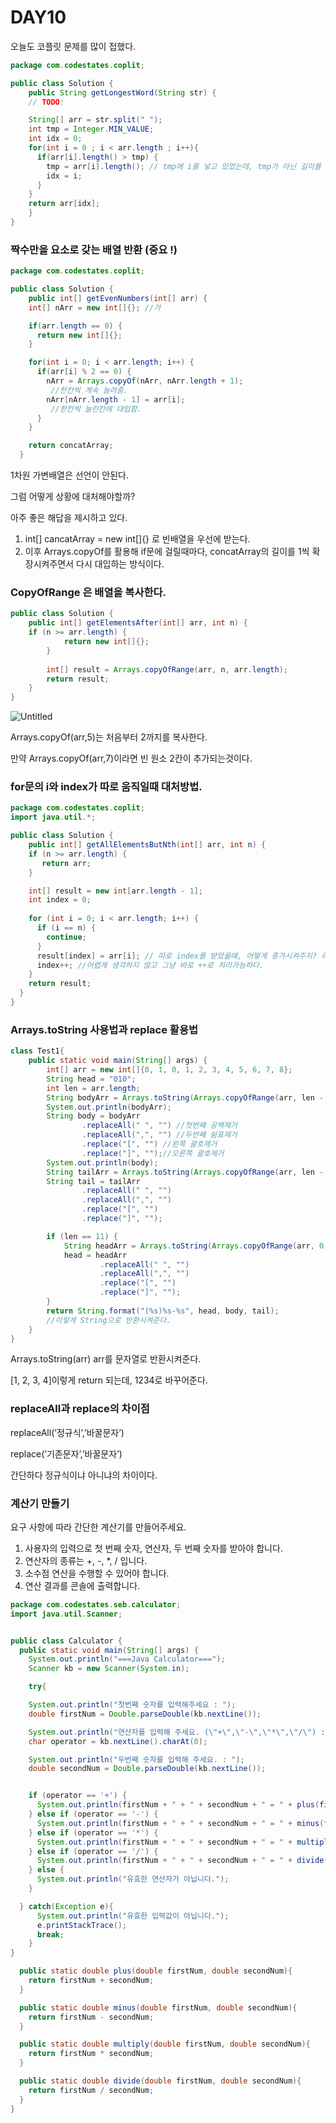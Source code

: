 # DAY10

오늘도 코플릿 문제를 많이 접했다.

```java
package com.codestates.coplit; 

public class Solution { 
	public String getLongestWord(String str) {
    // TODO:

    String[] arr = str.split(" ");
    int tmp = Integer.MIN_VALUE;
    int idx = 0;
    for(int i = 0 ; i < arr.length ; i++){
      if(arr[i].length() > tmp) {
        tmp = arr[i].length(); // tmp에 i를 넣고 있었는데, tmp가 아닌 길이를 넣어줘야한다.
        idx = i;
      }
    }
    return arr[idx];
	}
}
```

### 짝수만을 요소로 갖는 배열 반환 (중요 !)

```java
package com.codestates.coplit; 

public class Solution { 
	public int[] getEvenNumbers(int[] arr) {
    int[] nArr = new int[]{}; //가

    if(arr.length == 0) {
      return new int[]{};
    }

    for(int i = 0; i < arr.length; i++) {
      if(arr[i] % 2 == 0) {
        nArr = Arrays.copyOf(nArr, nArr.length + 1);
         //한칸씩 계속 늘려줌.
        nArr[nArr.length - 1] = arr[i];
         //한칸씩 늘린칸에 대입함.
      }
    }

    return concatArray;
  }
```

1차원 가변배열은 선언이 안된다.

그럼 어떻게 상황에 대처해야할까?

아주 좋은 해답을 제시하고 있다.

1. int[] cancatArray = new int[]{} 로 빈배열을 우선에 받는다.
2. 이후 Arrays.copyOf를 활용해 if문에 걸릴때마다, concatArray의 길이를 1씩 확장시켜주면서 다시 대입하는 방식이다.

### CopyOfRange 은 배열을 복사한다.

```java
public class Solution { 
	public int[] getElementsAfter(int[] arr, int n) {
    if (n >= arr.length) {
			return new int[]{};
		}
    
		int[] result = Arrays.copyOfRange(arr, n, arr.length);
		return result;
	} 
}
```
![Untitled](https://user-images.githubusercontent.com/70310271/167455212-2f6c3a19-b7c8-4030-8836-092c5ec98cb5.png)

Arrays.copyOf(arr,5)는 처음부터 2까지를 복사한다.

만약 Arrays.copyOf(arr,7)이라면 빈 원소 2칸이 추가되는것이다.

### for문의 i와 index가 따로 움직일때 대처방법.

```java
package com.codestates.coplit; 
import java.util.*;

public class Solution { 
	public int[] getAllElementsButNth(int[] arr, int n) {
    if (n >= arr.length) {
       return arr;
    }

    int[] result = new int[arr.length - 1];
    int index = 0;
		
    for (int i = 0; i < arr.length; i++) {
      if (i == n) {
        continue;
      }
      result[index] = arr[i]; // 따로 index를 받았을때, 어떻게 증가시켜주지? 라고 생각했다.
      index++; //어렵게 생각하지 않고 그냥 바로 ++로 처리가능하다.
    }
    return result;
  }
}
```

### Arrays.toString 사용법과 replace 활용법

```java
class Test1{
    public static void main(String[] args) {
        int[] arr = new int[]{0, 1, 0, 1, 2, 3, 4, 5, 6, 7, 8};
        String head = "010";
        int len = arr.length;
        String bodyArr = Arrays.toString(Arrays.copyOfRange(arr, len - 8, len - 4));
        System.out.println(bodyArr);
        String body = bodyArr
                .replaceAll(" ", "") //첫번째 공백제거
                .replaceAll(",", "") //두번째 쉼표제거
                .replace("[", "") //왼쪽 괄호제거
                .replace("]", "");//오른쪽 괄호제거
        System.out.println(body);
        String tailArr = Arrays.toString(Arrays.copyOfRange(arr, len - 4, len));
        String tail = tailArr
                .replaceAll(" ", "")
                .replaceAll(",", "")
                .replace("[", "")
                .replace("]", "");

        if (len == 11) {
            String headArr = Arrays.toString(Arrays.copyOfRange(arr, 0, 3));
            head = headArr
                    .replaceAll(" ", "")
                    .replaceAll(",", "")
                    .replace("[", "")
                    .replace("]", "");
        }
        return String.format("(%s)%s-%s", head, body, tail);
        //이렇게 String으로 반환시켜준다.
    }
}
```

Arrays.toString(arr) arr를 문자열로 반환시켜준다.

[1, 2, 3, 4]이렇게 return 되는데, 1234로 바꾸어준다.

### replaceAll과 replace의 차이점

replaceAll(’정규식’,’바꿀문자’)

replace(’기존문자’,’바꿀문자’)

간단하다 정규식이냐 아니냐의 차이이다.


### 계산기 만들기


요구 사항에 따라 간단한 계산기를 만들어주세요.
1. 사용자의 입력으로 첫 번째 숫자, 연산자, 두 번째 숫자를 받아야 합니다.
2. 연산자의 종류는 +, -, *, / 입니다.
3. 소수점 연산을 수행할 수 있어야 합니다.
4. 연산 결과를 콘솔에 출력합니다.


```java
package com.codestates.seb.calculator;
import java.util.Scanner;


public class Calculator {
  public static void main(String[] args) {
    System.out.println("===Java Calculator===");
    Scanner kb = new Scanner(System.in);

    try{

    System.out.println("첫번째 숫자를 입력해주세요 : ");
    double firstNum = Double.parseDouble(kb.nextLine());

    System.out.println("연산자를 입력해 주세요. (\"+\",\"-\",\"*\",\"/\") : ");
    char operator = kb.nextLine().charAt(0);

    System.out.println("두번째 숫자를 입력해 주세요. : ");
    double secondNum = Double.parseDouble(kb.nextLine());


    if (operator == '+') {
      System.out.println(firstNum + " + " + secondNum + " = " + plus(firstNum, secondNum));
    } else if (operator == '-') {
      System.out.println(firstNum + " + " + secondNum + " = " + minus(firstNum, secondNum));
    } else if (operator == '*') {
      System.out.println(firstNum + " + " + secondNum + " = " + multiply(firstNum, secondNum));
    } else if (operator == '/') {
      System.out.println(firstNum + " + " + secondNum + " = " + divide(firstNum, secondNum));
    } else {
      System.out.println("유효한 연산자가 아닙니다.");
    }

  } catch(Exception e){
      System.out.println("유효한 입력값이 아닙니다.");
      e.printStackTrace();
      break;
    }
}

  public static double plus(double firstNum, double secondNum){
    return firstNum + secondNum;
  }

  public static double minus(double firstNum, double secondNum){
    return firstNum - secondNum;
  }

  public static double multiply(double firstNum, double secondNum){
    return firstNum * secondNum;
  }

  public static double divide(double firstNum, double secondNum){
    return firstNum / secondNum;
  }
}
     
```


